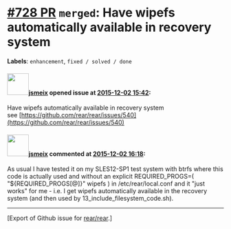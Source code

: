 [\#728 PR](https://github.com/rear/rear/pull/728) `merged`: Have wipefs automatically available in recovery system
==================================================================================================================

**Labels**: `enhancement`, `fixed / solved / done`

#### <img src="https://avatars.githubusercontent.com/u/1788608?u=925fc54e2ce01551392622446ece427f51e2f0ce&v=4" width="50">[jsmeix](https://github.com/jsmeix) opened issue at [2015-12-02 15:42](https://github.com/rear/rear/pull/728):

Have wipefs automatically available in recovery system  
see
[https://github.com/rear/rear/issues/540](https://github.com/rear/rear/issues/540)

#### <img src="https://avatars.githubusercontent.com/u/1788608?u=925fc54e2ce01551392622446ece427f51e2f0ce&v=4" width="50">[jsmeix](https://github.com/jsmeix) commented at [2015-12-02 16:18](https://github.com/rear/rear/pull/728#issuecomment-161350678):

As usual I have tested it on my SLES12-SP1 test system with btrfs where
this code is actually used and without an explicit REQUIRED\_PROGS=(
"${REQUIRED\_PROGS\[@\]}" wipefs ) in /etc/rear/local.conf and it "just
works" for me - i.e. I get wipefs automatically available in the
recovery system (and then used by 13\_include\_filesystem\_code.sh).

------------------------------------------------------------------------

\[Export of Github issue for
[rear/rear](https://github.com/rear/rear).\]
